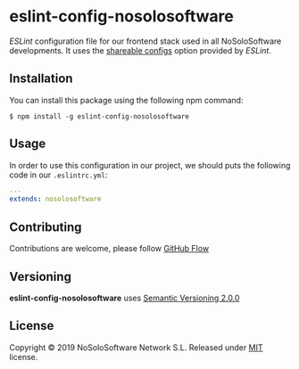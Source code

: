 # eslint-config-nosolosoftware

*ESLint* configuration file for our frontend stack used in all NoSoloSoftware developments. It uses
the [shareable configs](https://eslint.org/docs/developer-guide/shareable-configs) option provided
by *ESLint*.


## Installation

You can install this package using the following npm command:

```
$ npm install -g eslint-config-nosolosoftware
```


## Usage

In order to use this configuration in our project, we should puts the following code in our
`.eslintrc.yml`:

```yaml
---
extends: nosolosoftware
```


## Contributing

Contributions are welcome, please follow
[GitHub Flow](https://guides.github.com/introduction/flow/index.html)


## Versioning

**eslint-config-nosolosoftware** uses [Semantic Versioning 2.0.0](http://semver.org)


## License

Copyright © 2019 NoSoloSoftware Network S.L. Released under [MIT](LICENSE.md) license.
